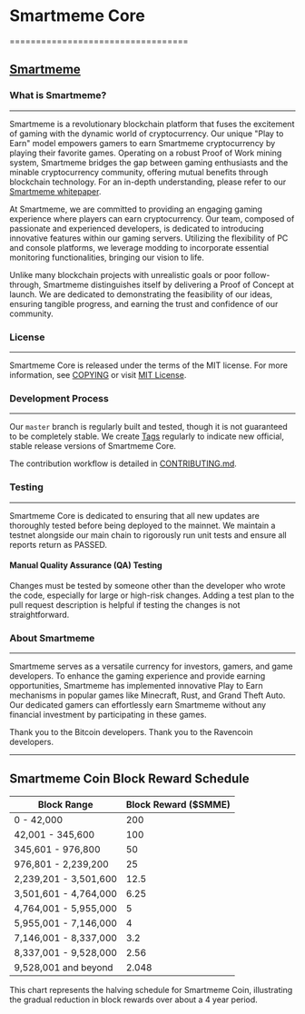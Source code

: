 # Smartmeme Core
==================================

## [Smartmeme](https://Smartmeme.online/)

### What is Smartmeme?
-----------------
Smartmeme is a revolutionary blockchain platform that fuses the excitement of gaming with the dynamic world of cryptocurrency. Our unique "Play to Earn" model empowers gamers to earn Smartmeme cryptocurrency by playing their favorite games. 
Operating on a robust Proof of Work mining system, Smartmeme bridges the gap between gaming enthusiasts and the minable cryptocurrency community, offering mutual benefits through blockchain technology. 
For an in-depth understanding, please refer to our [Smartmeme whitepaper](https://www.smartmeme.net/whitepaper).

At Smartmeme, we are committed to providing an engaging gaming experience where players can earn cryptocurrency. 
Our team, composed of passionate and experienced developers, is dedicated to introducing innovative features within our gaming servers. Utilizing the flexibility of PC and console platforms, we leverage modding to incorporate essential monitoring functionalities, bringing our vision to life.

Unlike many blockchain projects with unrealistic goals or poor follow-through, Smartmeme distinguishes itself by delivering a Proof of Concept at launch. 
We are dedicated to demonstrating the feasibility of our ideas, ensuring tangible progress, and earning the trust and confidence of our community.

### License
-------

Smartmeme Core is released under the terms of the MIT license. For more information, see [COPYING](COPYING) or visit [MIT License](https://opensource.org/licenses/MIT).

### Development Process
-------------------

Our `master` branch is regularly built and tested, though it is not guaranteed to be completely stable. We create [Tags](https://github.com/SmartmemeChain/Smartmeme/tags) regularly to indicate new official, stable release versions of Smartmeme Core.

The contribution workflow is detailed in [CONTRIBUTING.md](CONTRIBUTING.md).

### Testing
-------
Smartmeme Core is dedicated to ensuring that all new updates are thoroughly tested before being deployed to the mainnet. We maintain a testnet alongside our main chain to rigorously run unit tests and ensure all reports return as PASSED.

#### Manual Quality Assurance (QA) Testing
Changes must be tested by someone other than the developer who wrote the code, especially for large or high-risk changes. Adding a test plan to the pull request description is helpful if testing the changes is not straightforward.

### About Smartmeme
--------------
Smartmeme serves as a versatile currency for investors, gamers, and game developers. To enhance the gaming experience and provide earning opportunities, Smartmeme has implemented innovative Play to Earn mechanisms in popular games like Minecraft, Rust, and Grand Theft Auto. Our dedicated gamers can effortlessly earn Smartmeme without any financial investment by participating in these games.

Thank you to the Bitcoin developers.
Thank you to the Ravencoin developers.

---

## Smartmeme Coin Block Reward Schedule

| Block Range            | Block Reward ($SMME) |
|------------------------|----------------------|
| 0 - 42,000             | 200                  |
| 42,001 - 345,600       | 100                  |
| 345,601 - 976,800      | 50                   |
| 976,801 - 2,239,200    | 25                   |
| 2,239,201 - 3,501,600  | 12.5                 |
| 3,501,601 - 4,764,000  | 6.25                 |
| 4,764,001 - 5,955,000  | 5                    |
| 5,955,001 - 7,146,000  | 4                    |
| 7,146,001 - 8,337,000  | 3.2                  |
| 8,337,001 - 9,528,000  | 2.56                 |
| 9,528,001 and beyond   | 2.048                |

This chart represents the halving schedule for Smartmeme Coin, illustrating the gradual reduction in block rewards over about a 4 year period.
